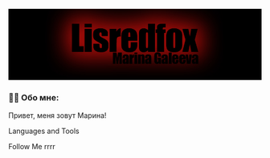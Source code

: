 ![Header](https://github.com/Lisredfox/Lisredfox/blob/main/assets/banner_git_hub%20%D0%BA%D0%BE%D0%BF%D0%B8%D1%8F.jpg)

### 👩‍💻 Обо мне:
Привет, меня зовут Марина!

Languages and Tools

Follow Me
rrrr
